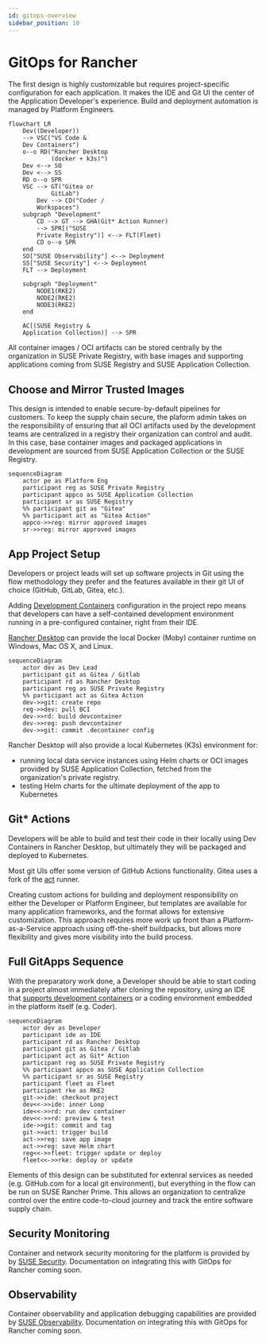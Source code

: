 ```yaml
---
id: gitops-overview
sidebar_position: 10
---
```


# GitOps for Rancher

The first design is highly customizable but requires project-specific
configuration for each application. It makes the IDE and Git UI the center of
the Application Developer's experience. Build and deployment automation is
managed by Platform Engineers.

```mermaid
flowchart LR
    Dev((Developer))
    --> VSC("VS Code &
    Dev Containers") 
    o--o RD("Rancher Desktop
            (docker + k3s)")
    Dev <--> SO
    Dev <--> SS
    RD o--o SPR
    VSC --> GT("Gitea or
            GitLab")
        Dev --> CD("Coder /
        Workspaces") 
    subgraph "Development"
        CD --> GT --> GHA(Git* Action Runner)
        --> SPR[("SUSE 
        Private Registry")] <--> FLT(Fleet)
        CD o--o SPR
    end
    SO["SUSE Observability"] <--> Deployment 
    SS["SUSE Security"] <--> Deployment 
    FLT --> Deployment 

    subgraph "Deployment"
        NODE1(RKE2)
        NODE2(RKE2)
        NODE3(RKE2)
    end

    AC[(SUSE Registry &
    Application Collection)] --> SPR
```

All container images / OCI artifacts can be stored centrally by the organization
in SUSE Private Registry, with base images and supporting applications coming
from SUSE Registry and SUSE Application Collection.

## Choose and Mirror Trusted Images

This design is intended to enable secure-by-default pipelines for customers. To
keep the supply chain secure, the plaform admin takes on the responsibility of
ensuring that all OCI artifacts used by the development teams are centralized in
a registry their organization can control and audit. In this case, base
container images and packaged applications in development are sourced from SUSE
Application Collection or the SUSE Registry.

```mermaid
sequenceDiagram
    actor pe as Platform Eng 
    participant reg as SUSE Private Registry
    participant appco as SUSE Application Collection
    participant sr as SUSE Registry
    %% participant git as "Gitea"
    %% participant act as "Gitea Action" 
    appco->>reg: mirror approved images
    sr->>reg: mirror approved images
```

## App Project Setup

Developers or project leads will set up software projects in Git using the flow
methodology they prefer and the features available in their git UI of choice
(GitHub, GitLab, Gitea, etc.).

Adding [Development Containers](https://containers.dev/) configuration in the
project repo means that developers can have a self-contained development
environment running in a pre-configured container, right from their IDE.

[Rancher Desktop](https://rancherdesktop.io/) can provide the local Docker
(Moby) container runtime on Windows, Mac OS X, and Linux.

```mermaid
sequenceDiagram
    actor dev as Dev Lead
    participant git as Gitea / Gitlab
    participant rd as Rancher Desktop
    participant reg as SUSE Private Registry
    %% participant act as Gitea Action 
    dev->>git: create repo
    reg->>dev: pull BCI
    dev->>rd: build devcontainer
    dev->>reg: push devcontainer 
    dev->>git: commit .decontainer config
```

Rancher Desktop will also provide a local Kubernetes (K3s) environment for:

* running local data service instances using Helm charts or OCI
  images provided by SUSE Application Collection, fetched from the
  organization's private registry.
* testing Helm charts for the ultimate deployment of the app to Kubernetes

## Git* Actions

Developers will be able to build and test their code in their locally using Dev
Containers in Rancher Desktop, but ultimately they will be packaged and deployed
to Kubernetes.

Most git UIs offer some version of GitHub Actions functionality. Gitea uses a
fork of the [act](https://github.com/nektos/act) runner.

Creating custom actions for building and deployment responsibility on either the
Developer or Platform Engineer, but templates are available for many application
frameworks, and the format allows for extensive customization. This approach
requires more work up front than a Platform-as-a-Service approach using
off-the-shelf buildpacks, but allows more flexibility and gives more visibility
into the build process.

## Full GitApps Sequence

With the preparatory work done, a Developer should be able to start coding in a
project almost immediately after cloning the repository, using an IDE that [supports development containers](https://containers.dev/supporting#editors) or
a coding environment embedded in the platform itself (e.g. Coder).

```mermaid
sequenceDiagram
    actor dev as Developer
    participant ide as IDE
    participant rd as Rancher Desktop
    participant git as Gitea / Gitlab
    participant act as Git* Action 
    participant reg as SUSE Private Registry
    %% participant appco as SUSE Application Collection
    %% participant sr as SUSE Registry
    participant fleet as Fleet
    participant rke as RKE2
    git->>ide: checkout project
    dev<<->>ide: inner Loop
    ide<<->>rd: run dev container
    dev<<->>rd: preview & test
    ide->>git: commit and tag
    git->>act: trigger build
    act->>reg: save app image 
    act->>reg: save Helm chart 
    reg<<->>fleet: trigger update or deploy
    fleet<<->>rke: deploy or update 

```

Elements of this design can be substituted for extenral services as needed (e.g.
GitHub.com for a local git environment), but everything in the flow can be run
on SUSE Rancher Prime. This allows an organization to centralize control over
the entire code-to-cloud journey and track the entire software supply chain.

## Security Monitoring

Container and network security monitoring for the platform is provided by by [SUSE Security](https://documentation.suse.com/cloudnative/security/5.4/en/overview.html). Documentation on integrating this with GitOps for Rancher coming soon.

## Observability

Container observability and application debugging capabilities are provided by [SUSE Observability](https://docs.stackstate.com/). Documentation on integrating this with GitOps for Rancher coming soon.